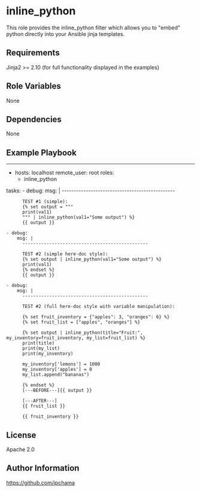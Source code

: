inline_python
=========

This role provides the inline_python filter which allows you to "embed" python directly into your Ansible jinja templates.

Requirements
------------

Jinja2 >= 2.10 (for full functionality displayed in the examples)

Role Variables
--------------

None

Dependencies
------------

None

Example Playbook
----------------

  ---
  - hosts: localhost
    remote_user: root
    roles:
      - inline_python

  tasks:
    - debug:
        msg: |
          -----------------------------------------------

          TEST #1 (simple):
          {% set output = """
          print(val1)
          """ | inline_python(val1="Some output") %}
          {{ output }}

    - debug:
        msg: |
          -----------------------------------------------

          TEST #2 (simple here-doc style):
          {% set output | inline_python(val1="Some output") %}
          print(val1)
          {% endset %}
          {{ output }}

    - debug:
        msg: |
          -----------------------------------------------

          TEST #2 (full here-doc style with variable manipulation):

          {% set fruit_inventory = {"apples": 3, "oranges": 6} %}
          {% set fruit_list = ["apples", "oranges"] %}

          {% set output | inline_python(title="Fruit:", my_inventory=fruit_inventory, my_list=fruit_list) %}
          print(title)
          print(my_list)
          print(my_inventory)

          my_inventory['lemons'] = 1000
          my_inventory['apples'] = 0
          my_list.append("bananas")
          
          {% endset %}
          [---BEFORE---]{{ output }}

          [---AFTER---]
          {{ fruit_list }}

          {{ fruit_inventory }}

License
-------

Apache 2.0

Author Information
------------------

https://github.com/ipchama
